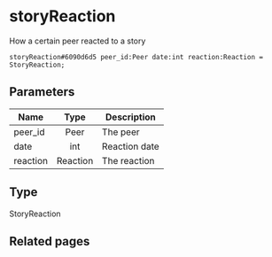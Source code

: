 # storyReaction
How a certain peer reacted to a story

```
storyReaction#6090d6d5 peer_id:Peer date:int reaction:Reaction = StoryReaction;
```

## Parameters
| Name | Type | Description |
| ---- | :----: | ----------- |
| peer_id | Peer | The peer |
| date | int | Reaction date |
| reaction | Reaction | The reaction |


## Type
StoryReaction

## Related pages
